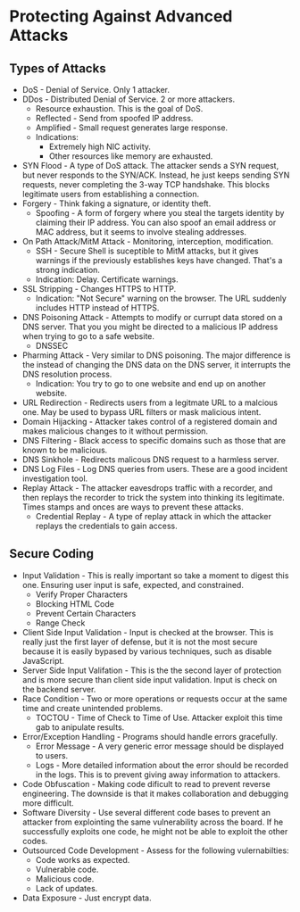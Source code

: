 # Protecting Against Advanced Attacks
## Types of Attacks
* DoS - Denial of Service. Only 1 attacker.
* DDos - Distributed Denial of Service. 2 or more attackers.
  + Resource exhaustion. This is the goal of DoS.
  + Reflected - Send from spoofed IP address.
  + Amplified - Small request generates large response.
  + Indications:
    - Extremely high NIC activity.
    - Other resources like memory are exhausted.
* SYN Flood - A type of DoS attack. The attacker sends a SYN request, but never responds to the SYN/ACK. Instead, he just keeps sending SYN requests, never completing the 3-way TCP handshake. This blocks legitimate users from establishing a connection.
* Forgery - Think faking a signature, or identity theft.
  + Spoofing - A form of forgery where you steal the targets identity by claiming their IP address. You can also spoof an email address or MAC address, but it seems to involve stealing addresses.
* On Path Attack/MitM Attack - Monitoring, interception, modification.
  + SSH - Secure Shell is suceptible to MitM attacks, but it gives warnings if the previously establishes keys have changed. That's a strong indication.
  + Indication: Delay. Certificate warnings.
* SSL Stripping - Changes HTTPS to HTTP.
  + Indication: "Not Secure" warning on the browser. The URL suddenly includes HTTP instead of HTTPS.
* DNS Poisoning Attack - Attempts to modify or currupt data stored on a DNS server. That you you might be directed to a malicious IP address when trying to go to a safe website.
  + DNSSEC
* Pharming Attack - Very similar to DNS poisoning. The major difference is the instead of changing the DNS data on the DNS server, it interrupts the DNS resolution process.
  + Indication: You try to go to one website and end up on another website.
* URL Redirection - Redirects users from a legitmate URL to a malcious one. May be used to bypass URL filters or mask malicious intent.
* Domain Hijacking - Attacker takes control of a registered domain and makes malicious changes to it without permission.
* DNS Filtering - Black access to specific domains such as those that are known to be malicious.
* DNS Sinkhole - Redirects malicous DNS request to a harmless server.
* DNS Log Files - Log DNS queries from users. These are a good incident investigation tool.
* Replay Attack - The attacker eavesdrops traffic with a recorder, and then replays the recorder to trick the system into thinking its legitimate. Times stamps and onces are ways to prevent these attacks.
  + Credential Replay - A type of replay attack in which the attacker replays the credentials to gain access.
## Secure Coding
* Input Validation - This is really important so take a moment to digest this one. Ensuring user input is safe, expected, and constrained.
  + Verify Proper Characters
  + Blocking HTML Code
  + Prevent Certain Characters
  + Range Check
* Client Side Input Validation - Input is checked at the browser. This is really just the first layer of defense, but it is not the most secure because it is easily bypased by various techniques, such as disable JavaScript.
* Server Side Input Valifation - This is the the second layer of protection and is more secure than client side input validation. Input is check on the backend server.
* Race Condition - Two or more operations or requests occur at the same time and create unintended problems.
  + TOCTOU - Time of Check to Time of Use. Attacker exploit this time gab to anipulate results.
* Error/Exception Handling - Programs should handle errors gracefully.
  + Error Message - A very generic error message should be displayed to users.
  + Logs - More detailed information about the error should be recorded in the logs. This is to prevent giving away information to attackers.
* Code Obfuscation - Making code dificult to read to prevent reverse engineering. The downside is that it makes collaboration and debugging more difficult.
* Software Diversity - Use several different code bases to prevent an attacker from explointing the same vulnerability across the board. If he successfully exploits one code, he might not be able to exploit the other codes.
* Outsourced Code Development - Assess for the following vulernabilties:
  + Code works as expected.
  + Vulnerable code.
  + Malicious code.
  + Lack of updates.
* Data Exposure - Just encrypt data.
